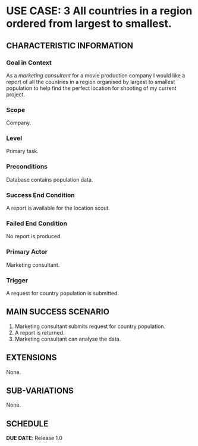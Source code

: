# USE CASE: 3 All countries in a region ordered from largest to smallest.

## CHARACTERISTIC INFORMATION

### Goal in Context

As a *marketing consultant* for a movie production company I would like a report of all the countries in a region organised by largest to smallest population to help find the perfect location for shooting of my current project.
### Scope

Company.

### Level

Primary task.

### Preconditions

Database contains population data.

### Success End Condition

A report is available for the location scout.

### Failed End Condition

No report is produced.

### Primary Actor

Marketing consultant.

### Trigger

A request for country population is submitted.

## MAIN SUCCESS SCENARIO

1. Marketing consultant submits request for country population.
2. A report is returned.
3. Marketing consultant can analyse the data.

## EXTENSIONS

None.

## SUB-VARIATIONS

None.

## SCHEDULE

**DUE DATE**: Release 1.0